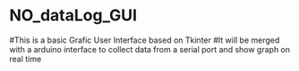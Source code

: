 # NO_dataLog_GUI
#This is a basic Grafic User Interface based on Tkinter
#It will be merged with a arduino interface to collect data from a serial port and show graph on real time
